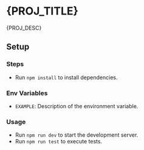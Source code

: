 # {PROJ_TITLE}

{PROJ_DESC}

## Setup

### Steps

- Run `npm install` to install dependencies.

### Env Variables

- `EXAMPLE`: Description of the environment variable.

### Usage

- Run `npm run dev` to start the development server.
- Run `npm run test` to execute tests.